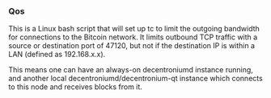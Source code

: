 ### Qos ###

This is a Linux bash script that will set up tc to limit the outgoing bandwidth for connections to the Bitcoin network. It limits outbound TCP traffic with a source or destination port of 47120, but not if the destination IP is within a LAN (defined as 192.168.x.x).

This means one can have an always-on decentroniumd instance running, and another local decentroniumd/decentronium-qt instance which connects to this node and receives blocks from it.
